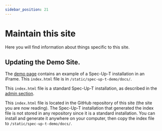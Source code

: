 ```yaml
---
sidebar_position: 21
---
```


# Maintain this site

Here you will find information about things specific to this site.

## Updating the Demo Site.

The [demo page](spec-up-t-demo-site.mdx) contains an example of a Spec-Up-T installation in an iFrame. This `index.html` file is in `/static/spec-up-t-demo/docs/`.

This `index.html` file is a standard Spec-Up-T installation, as described in the [admin section](admins-guide.md#installation).

This `index.html` file is located in the GitHub repository of this site (the site you are now reading). The Spec-Up-T installation that generated the index file is not stored in any repository since it is a standard installation. You can install and generate it anywhere on your computer, then copy the index file to `/static/spec-up-t-demo/docs/`.